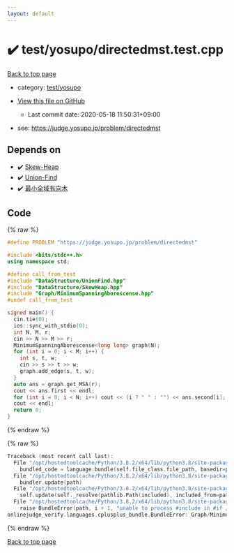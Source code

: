 ```yaml
---
layout: default
---
```


<!-- mathjax config similar to math.stackexchange -->
<script type="text/javascript" async
  src="https://cdnjs.cloudflare.com/ajax/libs/mathjax/2.7.5/MathJax.js?config=TeX-MML-AM_CHTML">
</script>
<script type="text/x-mathjax-config">
  MathJax.Hub.Config({
    TeX: { equationNumbers: { autoNumber: "AMS" }},
    tex2jax: {
      inlineMath: [ ['$','$'] ],
      processEscapes: true
    },
    "HTML-CSS": { matchFontHeight: false },
    displayAlign: "left",
    displayIndent: "2em"
  });
</script>

<script type="text/javascript" src="https://cdnjs.cloudflare.com/ajax/libs/jquery/3.4.1/jquery.min.js"></script>
<script src="https://cdn.jsdelivr.net/npm/jquery-balloon-js@1.1.2/jquery.balloon.min.js" integrity="sha256-ZEYs9VrgAeNuPvs15E39OsyOJaIkXEEt10fzxJ20+2I=" crossorigin="anonymous"></script>
<script type="text/javascript" src="../../../assets/js/copy-button.js"></script>
<link rel="stylesheet" href="../../../assets/css/copy-button.css" />


# :heavy_check_mark: test/yosupo/directedmst.test.cpp

<a href="../../../index.html">Back to top page</a>

* category: <a href="../../../index.html#0b58406058f6619a0f31a172defc0230">test/yosupo</a>
* <a href="{{ site.github.repository_url }}/blob/master/test/yosupo/directedmst.test.cpp">View this file on GitHub</a>
    - Last commit date: 2020-05-18 11:50:31+09:00


* see: <a href="https://judge.yosupo.jp/problem/directedmst">https://judge.yosupo.jp/problem/directedmst</a>


## Depends on

* :heavy_check_mark: <a href="../../../library/DataStructure/SkewHeap.hpp.html">Skew-Heap</a>
* :heavy_check_mark: <a href="../../../library/DataStructure/UnionFind.hpp.html">Union-Find</a>
* :heavy_check_mark: <a href="../../../library/Graph/MinimumSpanningAborescense.hpp.html">最小全域有向木</a>


## Code

<a id="unbundled"></a>
{% raw %}
```cpp
#define PROBLEM "https://judge.yosupo.jp/problem/directedmst"

#include <bits/stdc++.h>
using namespace std;

#define call_from_test
#include "DataStructure/UnionFind.hpp"
#include "DataStructure/SkewHeap.hpp"
#include "Graph/MinimumSpanningAborescense.hpp"
#undef call_from_test

signed main() {
  cin.tie(0);
  ios::sync_with_stdio(0);
  int N, M, r;
  cin >> N >> M >> r;
  MinimumSpanningAborescense<long long> graph(N);
  for (int i = 0; i < M; i++) {
    int s, t, w;
    cin >> s >> t >> w;
    graph.add_edge(s, t, w);
  }
  auto ans = graph.get_MSA(r);
  cout << ans.first << endl;
  for (int i = 0; i < N; i++) cout << (i ? " " : "") << ans.second[i];
  cout << endl;
  return 0;
}
```
{% endraw %}

<a id="bundled"></a>
{% raw %}
```cpp
Traceback (most recent call last):
  File "/opt/hostedtoolcache/Python/3.8.2/x64/lib/python3.8/site-packages/onlinejudge_verify/docs.py", line 349, in write_contents
    bundled_code = language.bundle(self.file_class.file_path, basedir=pathlib.Path.cwd())
  File "/opt/hostedtoolcache/Python/3.8.2/x64/lib/python3.8/site-packages/onlinejudge_verify/languages/cplusplus.py", line 172, in bundle
    bundler.update(path)
  File "/opt/hostedtoolcache/Python/3.8.2/x64/lib/python3.8/site-packages/onlinejudge_verify/languages/cplusplus_bundle.py", line 282, in update
    self.update(self._resolve(pathlib.Path(included), included_from=path))
  File "/opt/hostedtoolcache/Python/3.8.2/x64/lib/python3.8/site-packages/onlinejudge_verify/languages/cplusplus_bundle.py", line 281, in update
    raise BundleError(path, i + 1, "unable to process #include in #if / #ifdef / #ifndef other than include guards")
onlinejudge_verify.languages.cplusplus_bundle.BundleError: Graph/MinimumSpanningAborescense.hpp: line 14: unable to process #include in #if / #ifdef / #ifndef other than include guards

```
{% endraw %}

<a href="../../../index.html">Back to top page</a>

